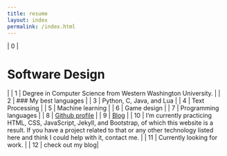 ```yaml
---
title: resume
layout: index
permalink: /index.html
---
```

| 0 | <h1>Software Design</h1> |
| 1 | Degree in Computer Science from Western Washington University. |
| 2 | ### My best languages |
| 3 | Python, C, Java, and Lua |
| 4 | Text Processing |
| 5 | Machine learning |
| 6 | Game design |
| 7 | Programming languages |
| 8 | [Github profile](https://www.github.com/{{site.github_username}}) |
| 9 | [Blog](/blog.html) |
| 10 | I’m currently practicing HTML, CSS, JavaScript, Jekyll, and Bootstrap, of which this website is a result. If you have a project related to that or any other technology listed here and think I could help with it, contact me. |
| 11 | Currently looking for work. |
| 12 | <span id='typewriter'>check out my blog</span>|
